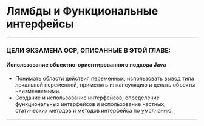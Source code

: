 # Лямбды и Функциональные интерфейсы

---

### ЦЕЛИ ЭКЗАМЕНА OCP, ОПИСАННЫЕ В ЭТОЙ ГЛАВЕ:

#### Использование объектно-ориентированного подхода Java

+ Понимать области действия переменных, использовать вывод типа локальной переменной, применять инкапсуляцию и делать 
объекты неизменяемыми.
+ Создание и использование интерфейсов, определение функциональных интерфейсов и использование частных, статических 
методов и методов интерфейса по умолчанию.

---

